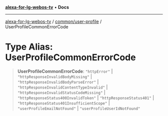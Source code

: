 [**alexa-for-lg-webos-tv**](../../../README.md) • **Docs**

***

[alexa-for-lg-webos-tv](../../../modules.md) / [common/user-profile](../README.md) / UserProfileCommonErrorCode

# Type Alias: UserProfileCommonErrorCode

> **UserProfileCommonErrorCode**: `"httpError"` \| `"httpResponseInvalidBodyMissing"` \| `"httpResponseInvalidBodyParseError"` \| `"httpResponseInvalidContentTypeInvalid"` \| `"httpResponseInvalidStatusCodeMissing"` \| `"httpResponseStatus400InvalidToken"` \| `"httpResponseStatus401"` \| `"httpResponseStatus401InsufficientScope"` \| `"userProfileEmailNotFound"` \| `"userProfileUserIdNotFound"`
